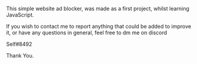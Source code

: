 This simple website ad blocker, was made as a first project, whilst learning JavaScript.
  
 If you wish to contact me to report anything that could be added to improve it, or have any questions in general, feel free to dm me on discord
 
 Self#8492

Thank You.
